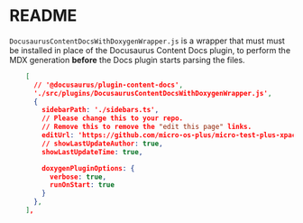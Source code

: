 # README

`DocusaurusContentDocsWithDoxygenWrapper.js` is a wrapper that must
must be installed in place of the Docusaurus Content Docs plugin,
to perform the MDX generation **before** the Docs plugin starts
parsing the files.

```json
    [
      // '@docusaurus/plugin-content-docs',
      './src/plugins/DocusaurusContentDocsWithDoxygenWrapper.js',
      {
        sidebarPath: './sidebars.ts',
        // Please change this to your repo.
        // Remove this to remove the "edit this page" links.
        editUrl: 'https://github.com/micro-os-plus/micro-test-plus-xpack/edit/website/website/',
        // showLastUpdateAuthor: true,
        showLastUpdateTime: true,

        doxygenPluginOptions: {
          verbose: true,
          runOnStart: true
        }
      },
    ],
```
